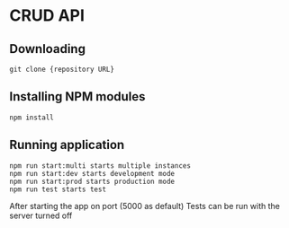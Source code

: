 # CRUD API

## Downloading

```
git clone {repository URL}
```

## Installing NPM modules

```
npm install
```

## Running application

```
npm run start:multi starts multiple instances
npm run start:dev starts development mode
npm run start:prod starts production mode
npm run test starts test 
```

After starting the app on port (5000 as default) 
Tests can be run with the server turned off

